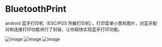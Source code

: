# BluetoothPrint
android 蓝牙打印机（ESC/POS 热敏打印机），打印菜单小票和图片，对蓝牙配对和连接打印功能进行了封装，让你超快实现蓝牙打印功能。


![image](https://github.com/liuGuiRong18/BluetoothPrint/blob/master/MyApplication/image/3.jpg )
![image](https://github.com/liuGuiRong18/BluetoothPrint/blob/master/MyApplication/image/2.jpg )
![image](https://github.com/liuGuiRong18/BluetoothPrint/blob/master/MyApplication/image/1.jpg)
